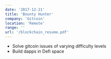 ```yaml
---
date: '2017-12-21'
title: 'Bounty Hunter'
company: 'Gitcoin'
location: 'Remote'
range: ''
url: '/blockchain_resume.pdf'
---
```


- Solve gitcoin issues of varying difficulty levels
- Build dapps in Defi space
